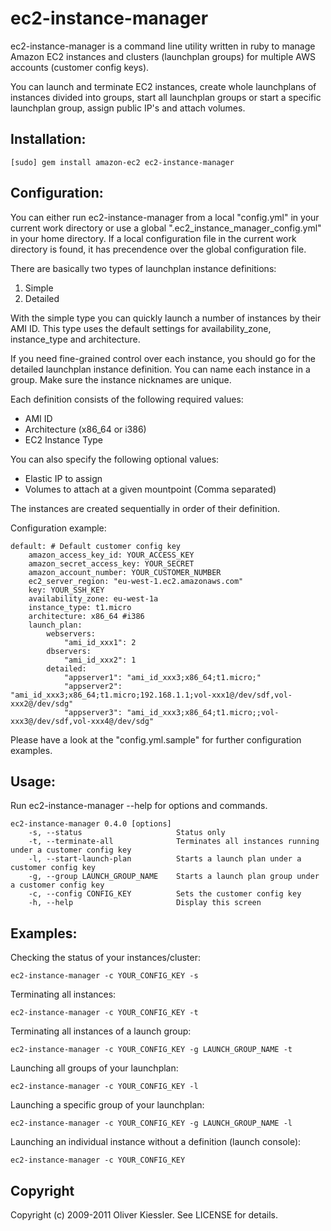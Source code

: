 ec2-instance-manager
====================

ec2-instance-manager is a command line utility written in ruby to manage Amazon EC2 instances and clusters (launchplan groups) for multiple AWS accounts (customer config keys).

You can launch and terminate EC2 instances, create whole launchplans of instances divided into groups, start all launchplan groups or start a specific launchplan group, assign public IP's and attach volumes.


Installation:
-------------

	[sudo] gem install amazon-ec2 ec2-instance-manager


Configuration:
--------------

You can either run ec2-instance-manager from a local "config.yml" in your current work directory or use a global ".ec2_instance_manager_config.yml" in your home directory. If a local configuration file in the current work directory is found, it has precendence over the global configuration file.

There are basically two types of launchplan instance definitions:

1. Simple
2. Detailed

With the simple type you can quickly launch a number of instances by their AMI ID. This type uses the default settings for availability_zone, instance_type and architecture.

If you need fine-grained control over each instance, you should go for the detailed launchplan instance definition. You can name each instance in a group. Make sure the instance nicknames are unique.

Each definition consists of the following required values: 

* AMI ID
* Architecture (x86_64 or i386)
* EC2 Instance Type

You can also specify the following optional values:

* Elastic IP to assign
* Volumes to attach at a given mountpoint (Comma separated)

The instances are created sequentially in order of their definition.

Configuration example:

	default: # Default customer config key
  		amazon_access_key_id: YOUR_ACCESS_KEY
  		amazon_secret_access_key: YOUR_SECRET
  		amazon_account_number: YOUR_CUSTOMER_NUMBER
  		ec2_server_region: "eu-west-1.ec2.amazonaws.com"
  		key: YOUR_SSH_KEY
  		availability_zone: eu-west-1a
  		instance_type: t1.micro
  		architecture: x86_64 #i386
  		launch_plan:
    		webservers:
      			"ami_id_xxx1": 2
    		dbservers:
      			"ami_id_xxx2": 1
			detailed:
	  			"appserver1": "ami_id_xxx3;x86_64;t1.micro;"
	  			"appserver2": "ami_id_xxx3;x86_64;t1.micro;192.168.1.1;vol-xxx1@/dev/sdf,vol-xxx2@/dev/sdg"
	  			"appserver3": "ami_id_xxx3;x86_64;t1.micro;;vol-xxx3@/dev/sdf,vol-xxx4@/dev/sdg"


Please have a look at the "config.yml.sample" for further configuration examples.


Usage:
------

Run ec2-instance-manager --help for options and commands.

	ec2-instance-manager 0.4.0 [options]
		-s, --status                     Status only
    	-t, --terminate-all              Terminates all instances running under a customer config key
    	-l, --start-launch-plan          Starts a launch plan under a customer config key
    	-g, --group LAUNCH_GROUP_NAME    Starts a launch plan group under a customer config key
    	-c, --config CONFIG_KEY          Sets the customer config key
    	-h, --help                       Display this screen


Examples:
---------

Checking the status of your instances/cluster:

	ec2-instance-manager -c YOUR_CONFIG_KEY -s

Terminating all instances:

	ec2-instance-manager -c YOUR_CONFIG_KEY -t
	
Terminating all instances of a launch group:
	
	ec2-instance-manager -c YOUR_CONFIG_KEY -g LAUNCH_GROUP_NAME -t

Launching all groups of your launchplan:

	ec2-instance-manager -c YOUR_CONFIG_KEY -l
	
Launching a specific group of your launchplan:

	ec2-instance-manager -c YOUR_CONFIG_KEY -g LAUNCH_GROUP_NAME -l
	
Launching an individual instance without a definition (launch console):

	ec2-instance-manager -c YOUR_CONFIG_KEY


Copyright
---------

Copyright (c) 2009-2011 Oliver Kiessler. See LICENSE for details.
